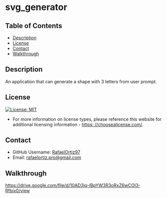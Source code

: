 # svg_generator

## Table of Contents
* [Description](#description)
* [License](#license)
* [Contact](#contact)
* [Walkthrough](#walkthrough)

## Description
An application that can generate a shape with 3 letters from user prompt.

## License
  [![License: MIT](https://img.shields.io/badge/License-MIT-yellow.svg)](https://opensource.org/licenses/MIT)
  * For more information on license types, please reference this website
  for additional licensing information - [https: //choosealicense.com/](https://choosealicense.com/).

## Contact
  * GitHub Username: [RafaelOrtiz97](https://github.com/RafaelOrtiz97)
  * Email: rafaelortiz.pro@gmail.com

## Walkthrough
https://drive.google.com/file/d/10AD3jq-lBpYW3R3oRxZ6wCOl3-Rfbix0/view
